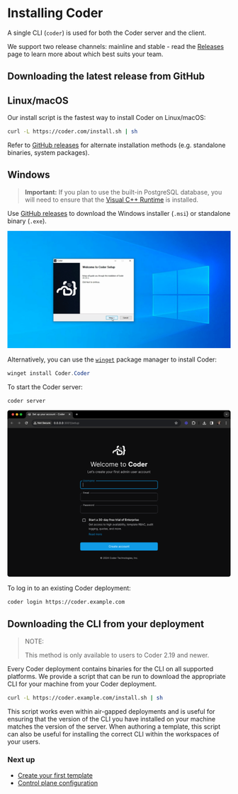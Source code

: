 # Installing Coder

A single CLI (`coder`) is used for both the Coder server and the client.

We support two release channels: mainline and stable - read the
[Releases](./releases.md) page to learn more about which best suits your team.

## Downloading the latest release from GitHub

<div class="tabs">

## Linux/macOS

Our install script is the fastest way to install Coder on Linux/macOS:

```sh
curl -L https://coder.com/install.sh | sh
```

Refer to [GitHub releases](https://github.com/coder/coder/releases) for
alternate installation methods (e.g. standalone binaries, system packages).

## Windows

> **Important:** If you plan to use the built-in PostgreSQL database, you will
> need to ensure that the
> [Visual C++ Runtime](https://learn.microsoft.com/en-US/cpp/windows/latest-supported-vc-redist#latest-microsoft-visual-c-redistributable-version)
> is installed.

Use [GitHub releases](https://github.com/coder/coder/releases) to download the
Windows installer (`.msi`) or standalone binary (`.exe`).

![Windows setup wizard](../images/install/windows-installer.png)

Alternatively, you can use the
[`winget`](https://learn.microsoft.com/en-us/windows/package-manager/winget/#use-winget)
package manager to install Coder:

```powershell
winget install Coder.Coder
```

</div>

To start the Coder server:

```sh
coder server
```

![Coder install](../images/install/coder-setup.png)

To log in to an existing Coder deployment:

```sh
coder login https://coder.example.com
```

## Downloading the CLI from your deployment

> NOTE:
>
> This method is only available to users to Coder 2.19 and newer.

Every Coder deployment contains binaries for the CLI on all supported platforms.
We provide a script that can be run to download the appropriate CLI for your
machine from your Coder deployment.

```sh
curl -L https://coder.example.com/install.sh | sh
```

This script works even within air-gapped deployments and is useful for ensuring
that the version of the CLI you have installed on your machine matches the
version of the server. When authoring a template, this script can also be useful
for installing the correct CLI within the workspaces of your users.

### Next up

- [Create your first template](../tutorials/template-from-scratch.md)
- [Control plane configuration](../admin/setup/index.md)
